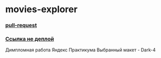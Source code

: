 # movies-explorer
### [pull-request](https://github.com/dzoric1/movies-explorer-frontend/pull/2)

### [Ссылка не деплой](https://movies.dzoric1.nomoredomainsrocks.ru)
Димпломная работа Яндекс Практикума
Выбранный макет - Dark-4
